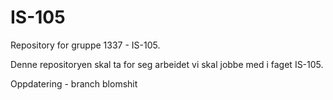 # IS-105
Repository for gruppe 1337 - IS-105.

Denne repositoryen skal ta for seg arbeidet vi skal jobbe med i faget IS-105. 

Oppdatering - branch blomshit

